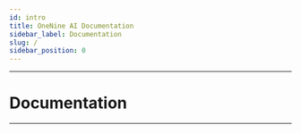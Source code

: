 ```yaml
---
id: intro
title: OneNine AI Documentation
sidebar_label: Documentation
slug: /
sidebar_position: 0
---
```


---
# Documentation
---